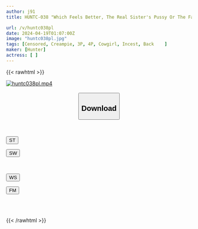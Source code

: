 ```yaml
---
author: j91
title: HUNTC-038 "Which Feels Better, The Real Sister's Pussy Or The Fake Sister's Pussy?" My Real Sister And Sister-in-law Have A Seduction Battle Over Me! My Sister Lost Her Younger Brother To Her Sister-in-law...

url: /v/huntc038pl
date: 2024-04-19T01:07:00Z
image: "huntc038pl.jpg"
tags: [Censored, Creampie, 3P, 4P, Cowgirl, Incest, Back	]
maker: [Hunter]
actress: [ ]
---
```



{{< rawhtml >}}

<div class="video" data-videoid="Xk4B0ROgXzUD9mW">
    <a href="javascript:;">
        <img src="/v/huntc038pl/huntc038pl.jpg" width="WIDTH" height="HEIGHT" alt="huntc038pl.mp4" loading="lazy">
    </a>
</div>

<script type="text/javascript" src="https://j91.asia/asset/on-demand-st.js"></script>

<br>
  <link rel="stylesheet" href="https://j91.asia/asset/bs5.css">
  
  <center>
  <button class="btn btn-primary" type="button" data-bs-toggle="collapse" data-bs-target=".multi-collapse" aria-expanded="false" aria-controls="multiCollapseExample1 multiCollapseExample2"><h2>Download</h2></button></center>
</p>
<div class="row">
  <div class="col">
    <div class="collapse multi-collapse" id="multiCollapseExample1">
      <div class="card card-body">
	      	      <br>
<div class="buttons">  
<p><a href="https://streamtape.to/v/Xk4B0ROgXzUD9mW" target="_blank"><button class="btn-hover color-3"><i class="fa fa-download"></i> ST</button></a></p>
<p><a href="https://asnwish.com/elm88agwvrpy" target="_blank"><button class="btn-hover color-2"><i class="fa fa-download"></i> SW</button></a></p></div>
    </div>
  </div>
</div>
  <div class="col">
    <div class="collapse multi-collapse" id="multiCollapseExample2">
      <div class="card card-body">
	      <br>
<div class="buttons">
<p><a href="https://wolfstream.tv/2idvfwnry4ny"><button class="btn-hover color-9"><i class="fa fa-download"></i> WS</button></a></p>
<p><a href="https://filemoon.sx/d/ii4oib7knygz"><button class="btn-hover color-8"><i class="fa fa-download"></i> FM</button></a></p></div>
<br><br>
      </div>
    </div>
  </div>
</div>

{{< /rawhtml >}}